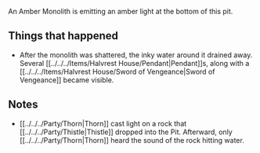 An Amber Monolith is emitting an amber light at the bottom of this pit.

## Things that happened
- After the monolith was shattered, the inky water around it drained away. Several [[../../../Items/Halvrest House/Pendant|Pendant]]s, along with a [[../../../Items/Halvrest House/Sword of Vengeance|Sword of Vengeance]] became visible.  

## Notes
- [[../../../Party/Thorn|Thorn]] cast light on a rock that [[../../../Party/Thistle|Thistle]] dropped into the Pit. Afterward, only [[../../../Party/Thorn|Thorn]] heard the sound of the rock hitting water.